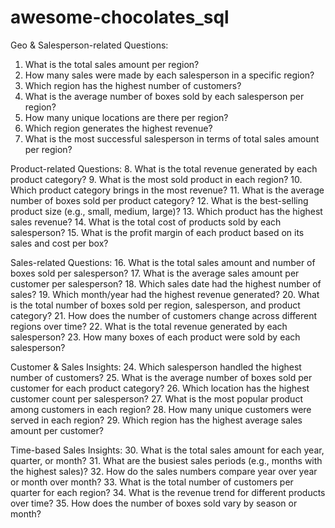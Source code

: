 # awesome-chocolates_sql


Geo & Salesperson-related Questions:
1. What is the total sales amount per region?
2. How many sales were made by each salesperson in a specific region?
3. Which region has the highest number of customers?
4. What is the average number of boxes sold by each salesperson per region?
5. How many unique locations are there per region?
6. Which region generates the highest revenue?
7. What is the most successful salesperson in terms of total sales amount per region?



Product-related Questions:
8. What is the total revenue generated by each product category?
9. What is the most sold product in each region?
10. Which product category brings in the most revenue?
11. What is the average number of boxes sold per product category?
12. What is the best-selling product size (e.g., small, medium, large)?
13. Which product has the highest sales revenue?
14. What is the total cost of products sold by each salesperson?
15. What is the profit margin of each product based on its sales and cost per box?

Sales-related Questions:
16. What is the total sales amount and number of boxes sold per salesperson?
17. What is the average sales amount per customer per salesperson?
18. Which sales date had the highest number of sales?
19. Which month/year had the highest revenue generated?
20. What is the total number of boxes sold per region, salesperson, and product category?
21. How does the number of customers change across different regions over time?
22. What is the total revenue generated by each salesperson?
23. How many boxes of each product were sold by each salesperson?


Customer & Sales Insights:
24. Which salesperson handled the highest number of customers?
25. What is the average number of boxes sold per customer for each product category?
26. Which location has the highest customer count per salesperson?
27. What is the most popular product among customers in each region?
28. How many unique customers were served in each region?
29. Which region has the highest average sales amount per customer?

Time-based Sales Insights:
30. What is the total sales amount for each year, quarter, or month?
31. What are the busiest sales periods (e.g., months with the highest sales)?
32. How do the sales numbers compare year over year or month over month?
33. What is the total number of customers per quarter for each region?
34. What is the revenue trend for different products over time?
35. How does the number of boxes sold vary by season or month?
